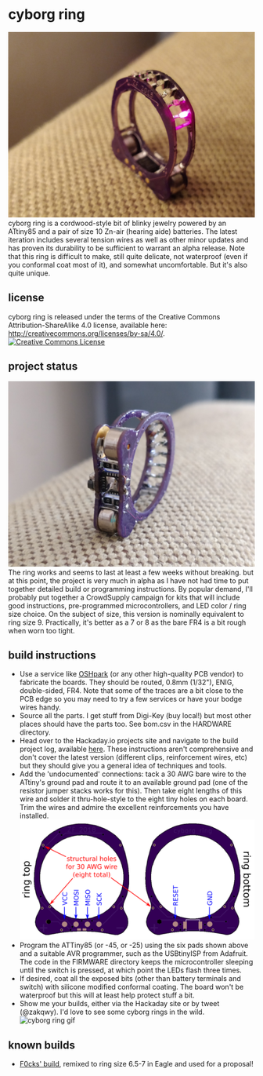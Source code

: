 # cyborg ring
![cyborg ring with red LEDs](/cyborg_ring_red.jpg)
cyborg ring is a cordwood-style bit of blinky jewelry powered by an ATtiny85 and a pair of size 10 Zn-air (hearing aide) batteries. The latest iteration includes several tension wires as well as other minor updates and has proven its durability to be sufficient to warrant an alpha release. Note that this ring is difficult to make, still quite delicate, not waterproof (even if you conformal coat most of it), and somewhat uncomfortable. But it's also quite unique.
## license
cyborg ring is released under the terms of the Creative Commons Attribution-ShareAlike 4.0 license, available here: http://creativecommons.org/licenses/by-sa/4.0/.
<a rel="license" href="http://creativecommons.org/licenses/by-sa/4.0/"><img alt="Creative Commons License" style="border-width:0" src="https://i.creativecommons.org/l/by-sa/4.0/88x31.png" /></a>
## project status
![cyborg ring rear view](/cyborg_ring_back.jpg)
The ring works and seems to last at least a few weeks without breaking. but at this point, the project is very much in alpha as I have not had time to put together detailed build or programming instructions. By popular demand, I'll probably put together a CrowdSupply campaign for kits that will include good instructions, pre-programmed microcontrollers, and LED color / ring size choice. On the subject of size, this version is nominally equivalent to ring size 9. Practically, it's better as a 7 or 8 as the bare FR4 is a bit rough when worn too tight. 
## build instructions
- Use a service like [OSHpark](https://oshpark.com/shared_projects/sZ3MaKA4) (or any other high-quality PCB vendor) to fabricate the boards. They should be routed, 0.8mm (1/32"), ENIG, double-sided, FR4. Note that some of the traces are a bit close to the PCB edge so you may need to try a few services or have your bodge wires handy. 
- Source all the parts. I get stuff from Digi-Key (buy local!) but most other places should have the parts too. See bom.csv in the HARDWARE directory.
- Head over to the Hackaday.io projects site and navigate to the build project log, available [here](https://hackaday.io/project/34160-cyborg-ring/log/84158-assembly-breakage-next-rev-plans). These instructions aren't comprehensive and don't cover the latest version (different clips, reinforcement wires, etc) but they should give you a general idea of techniques and tools. 
- Add the 'undocumented' connections: tack a 30 AWG bare wire to the ATtiny's ground pad and route it to an available ground pad (one of the resistor jumper stacks works for this). Then take eight lengths of this wire and solder it thru-hole-style to the eight tiny holes on each board. Trim the wires and admire the excellent reinforcements you have installed.
![cyborg ring programming diagram](/cyborg_ring_programming_diagram.png)
- Program the ATTiny85 (or -45, or -25) using the six pads shown above and a suitable AVR programmer, such as the USBtinyISP from Adafruit. The code in the FIRMWARE directory keeps the microcontroller sleeping until the switch is pressed, at which point the LEDs flash three times. 
- If desired, coat all the exposed bits (other than battery terminals and switch) with silicone modified conformal coating. The board won't be waterproof but this will at least help protect stuff a bit.
- Show me your builds, either via the Hackaday site or by tweet (@zakqwy). I'd love to see some cyborg rings in the wild.
![cyborg ring gif](/cyborg_ring.gif)
## known builds
- [F0cks' build](https://blog.f0cks.net/projects/Cyborg-ring/), remixed to ring size 6.5-7 in Eagle and used for a proposal!

